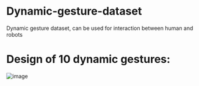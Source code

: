 # Dynamic-gesture-dataset
Dynamic gesture dataset, can be used for interaction between human and robots

# Design of 10 dynamic gestures:
![image](https://user-images.githubusercontent.com/61817794/111086163-b8a48180-84e8-11eb-86bd-08db505b081c.png)
